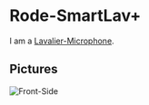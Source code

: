 # Rode-SmartLav+

I am a [Lavalier-Microphone](49100005.md).

## Pictures

![Front-Side](400000205.jpg)
